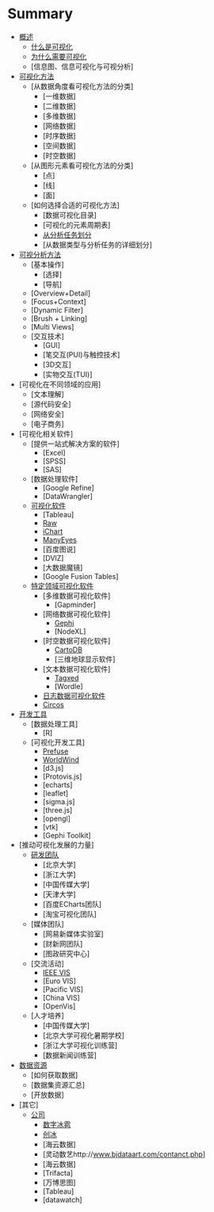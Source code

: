 ﻿# Summary

* [概述](intro/readme.md)
	* [什么是可视化](intro/whatis/whatis.md)
	* [为什么需要可视化](intro/whyvis/whyvis.md)
	* [信息图、信息可视化与可视分析]
* [可视化方法](visualmethod/readme.md)
	* [从数据角度看可视化方法的分类]
		* [一维数据]
		* [二维数据]
		* [多维数据]
		* [网络数据]
		* [时序数据]
		* [空间数据]
		* [时空数据]
	* [从图形元素看可视化方法的分类]
		* [点]
		* [线]
		* [面]
	* [如何选择合适的可视化方法]
		* [数据可视化目录]
		* [可视化的元素周期表]
		* [从分析任务划分](visualmethod/howtochoose1.md)
		* [从数据类型与分析任务的详细划分]
* [可视分析方法](hci/readme.md)
	* [基本操作]
		* [选择]
		* [导航]
	* [Overview+Detail]
	* [Focus+Context]
	* [Dynamic Filter]
	* [Brush + Linking]
	* [Multi Views]
	* [交互技术]
		* [GUI]
		* [笔交互(PUI)与触控技术]
		* [3D交互]
		* [实物交互(TUI)]
* [可视化在不同领域的应用]
	* [文本理解]
	* [源代码安全]
	* [网络安全]
	* [电子商务]
* [可视化相关软件]
	* [提供一站式解决方案的软件]
		* [Excel]		
		* [SPSS]
		* [SAS]
	* [数据处理软件]
		* [Google Refine]
		* [DataWrangler]
	* [可视化软件](generaltools/readme.md)
		* [Tableau]
		* [Raw](tools/raw/raw.md)
		* [iChart](tools/ichart/ichart.md)
		* [ManyEyes](tools/manyeyes/manyeyes.md)
		* [百度图说]
		* [DVIZ]
		* [大数据魔镜]		
		* [Google Fusion Tables]	
	* [特定领域可视化软件](tools/readme.md)
		* [多维数据可视化软件]
			* [Gapminder]
		* [网络数据可视化软件]
			* [Gephi](tools/gephi/gephi.md)
			* [NodeXL]
		* [时空数据可视化软件]
			* [CartoDB](tools/cartodb/cartodb.md)
			* [三维地球显示软件]
		* [文本数据可视化软件]
			* [Tagxed](tools/tagxed/tagxed.md)
			* [Wordle]
		* [日志数据可视化软件](tools/code_swarm/code_swarm.md)
		* [Circos](tools/circos/circos.md)	
* [开发工具](toolkits/readme.md)
	* [数据处理工具]
		* [R]
	* [可视化开发工具]
		* [Prefuse](toolkits/prefuse/prefuse.md)
		* [WorldWind](toolkits/worldwind/worldwind.md)
		* [d3.js]
		* [Protovis.js]
		* [echarts]
		* [leaflet]
		* [sigma.js]
		* [three.js]
		* [opengl]
		* [vtk]
		* [Gephi Toolkit]
* [推动可视化发展的力量]	
	* [研发团队](lab/readme.md)
		* [北京大学]
		* [浙江大学]
		* [中国传媒大学]
		* [天津大学]
		* [百度ECharts团队]
		* [淘宝可视化团队]
	* [媒体团队]
		* [网易新媒体实验室]
		* [财新网团队]
		* [图政研究中心]
	* [交流活动]
		* [IEEE VIS](events/ieeevis.md)
		* [Euro VIS]
		* [Pacific VIS]
		* [China VIS]
		* [OpenVis]
	* [人才培养]
		* [中国传媒大学]
		* [北京大学可视化暑期学校]
		* [浙江大学可视化训练营]
		* [数据新闻训练营]
* [数据资源](dataset/readme.md)
	* [如何获取数据]
	* [数据集资源汇总]
	* [开放数据]	
* [其它]
	* [公司](companies/readme.md)
		* [数字冰雹](companies/digihail/digihail.md)
		* [创冰](companies/champdas/champdas.md)
		* [海云数据]
		* [灵动数艺http://www.bjdataart.com/contanct.php]
		* [海云数据]
		* [Trifacta]
		* [万博思图]
		* [Tableau]
		* [datawatch]
